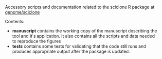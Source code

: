 Accessory scripts and documentation related to the sciclone R package at [genome/sciclone](https://github.com/genome/sciclone)

Contents:

- **manuscript** contains the working copy of the manuscript describing the tool and it's application. It also contains all the scripts and data needed to reproduce the figures
- **tests** contains some tests for validating that the code still runs and produces appropriate output after the package is updated.
